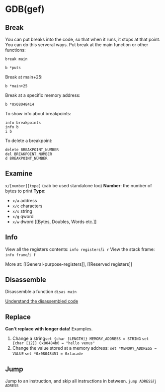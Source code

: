 # GDB(gef)
## Break
You can put breaks into the code, so that when it runs, it stops at that point. You can do this serveral ways.
Put break at the main function or other functions:
```gdb
break main
```
```gdb
b *puts
```
Break at main+25:
```gdb
b *main+25
```
Break at a specific memory address:
```
b *0x08048414
```

To show info about breakpoints: 
```
info breakpoints
info b
i b
```
To delete a breakpoint:
```
delete BREAKPOINT_NUMBER
del BREAKPOINT_NUMBER
d BREAKPOINT_NUMBER
```
## Examine
`x/[number][type]` (cab be used standalone too)
**Number**: the number of bytes to print
**Type**: 
- `x/a` address
- `x/c` characters
- `x/s` string
- `x/g` qword
- `x/w` dword
[[Bytes, Doubles, Words etc.]]
## Info
View all the registers contents:
`info registers`/`i r`
View the stack frame:
`info frame`/`i f`

More at: [[General-purpose-registers]], [[Reserved registers]]
## Disassemble
Disassemble a function
`disas main`

[Understand the disassembled code](Assembly.md)

## Replace
**Can't replace with longer data!**
Examples.
1. Change a string`set {char [LENGTH]} MEMORY_ADDRESS = STRING` `set {char [12]} 0x80484b0 = "hello venus"`
2. Change the value stored at a memory address: `set *MEMORY_ADDRESS = VALUE` `set *0x08048451 = 0xfacade`

## Jump
Jump to an instruction, and skip all instructions in between.
`jump ADRESS`/`j ADRESS`
